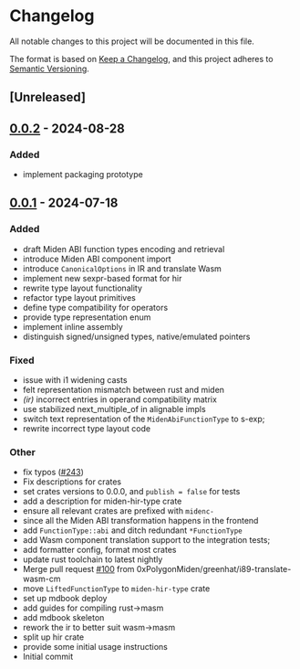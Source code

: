 # Changelog
All notable changes to this project will be documented in this file.

The format is based on [Keep a Changelog](https://keepachangelog.com/en/1.0.0/),
and this project adheres to [Semantic Versioning](https://semver.org/spec/v2.0.0.html).

## [Unreleased]

## [0.0.2](https://github.com/0xPolygonMiden/compiler/compare/midenc-hir-type-v0.0.1...midenc-hir-type-v0.0.2) - 2024-08-28

### Added
- implement packaging prototype

## [0.0.1](https://github.com/0xPolygonMiden/compiler/compare/midenc-hir-type-v0.0.0...midenc-hir-type-v0.0.1) - 2024-07-18

### Added
- draft Miden ABI function types encoding and retrieval
- introduce Miden ABI component import
- introduce `CanonicalOptions` in IR and translate Wasm
- implement new sexpr-based format for hir
- rewrite type layout functionality
- refactor type layout primitives
- define type compatibility for operators
- provide type representation enum
- implement inline assembly
- distinguish signed/unsigned types, native/emulated pointers

### Fixed
- issue with i1 widening casts
- felt representation mismatch between rust and miden
- *(ir)* incorrect entries in operand compatibility matrix
- use stabilized next_multiple_of in alignable impls
- switch text representation of the `MidenAbiFunctionType` to s-exp;
- rewrite incorrect type layout code

### Other
- fix typos ([#243](https://github.com/0xPolygonMiden/compiler/pull/243))
- Fix descriptions for crates
- set crates versions to 0.0.0, and `publish = false` for tests
- add a description for miden-hir-type crate
- ensure all relevant crates are prefixed with `midenc-`
- since all the Miden ABI transformation happens in the frontend
- add `FunctionType::abi` and ditch redundant `*FunctionType`
- add Wasm component translation support to the integration tests;
- add formatter config, format most crates
- update rust toolchain to latest nightly
- Merge pull request [#100](https://github.com/0xPolygonMiden/compiler/pull/100) from 0xPolygonMiden/greenhat/i89-translate-wasm-cm
- move `LiftedFunctionType` to `miden-hir-type` crate
- set up mdbook deploy
- add guides for compiling rust->masm
- add mdbook skeleton
- rework the ir to better suit wasm->masm
- split up hir crate
- provide some initial usage instructions
- Initial commit
